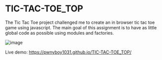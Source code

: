 # TIC-TAC-TOE_TOP

The Tic Tac Toe project challenged me to create an in browser tic tac toe game using javascript.
The main goal of this assignment is to have as little global code as possible using modules and factories.

![image](https://user-images.githubusercontent.com/64833334/214067837-ce6bf50e-ff90-447a-a430-61b85fc81e1e.png)


Live demo: https://pwnyboy1031.github.io/TIC-TAC-TOE_TOP/
